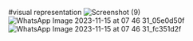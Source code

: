 #visual representation
![Screenshot (9)](https://github.com/ishratafroz/3dgame/assets/103265005/9c169a66-a97e-48e1-9d17-510c66fbee0c)
![WhatsApp Image 2023-11-15 at 07 46 31_05e0d50f](https://github.com/ishratafroz/3dgame/assets/103265005/98cc22f1-df83-40d2-8e5f-8fd0f6bb2b86)
![WhatsApp Image 2023-11-15 at 07 46 31_fc351d2f](https://github.com/ishratafroz/3dgame/assets/103265005/615b8b51-3a12-41f0-9ee4-23a3e95ec526)



